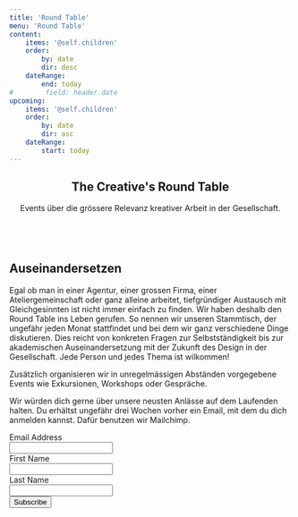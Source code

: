```yaml
---
title: 'Round Table'
menu: 'Round Table'
content:
    items: '@self.children'
    order:
        by: date
        dir: desc
    dateRange:
        end: today
#        field: header.date
upcoming:
    items: '@self.children'
    order:
        by: date
        dir: asc
    dateRange:
        start: today
---
```


<header class="banner horizontal-center">

<h2>The Creative's Round Table</h2>
<p>Events über die grössere Relevanz kreativer Arbeit in der Gesellschaft.</p>
<br />

</header>

<section class="row">
  <div class="col-xs-12 col-md-8">
    <h1>Auseinandersetzen</h1>
    <p>Egal ob man in einer Agentur, einer grossen Firma, einer Ateliergemeinschaft oder ganz alleine arbeitet, tiefgründiger Austausch mit Gleichgesinnten ist nicht immer einfach zu finden. Wir haben deshalb den Round Table ins Leben gerufen. So nennen wir unseren Stammtisch, der ungefähr jeden Monat stattfindet und bei dem wir ganz verschiedene Dinge diskutieren. Dies reicht von konkreten Fragen zur Selbstständigkeit bis zur akademischen Auseinandersetzung mit der Zukunft des Design in der Gesellschaft. Jede Person und jedes Thema ist wilkommen! </p>
    <p>Zusätzlich organisieren wir in unregelmässigen Abständen vorgegebene Events wie Exkursionen, Workshops oder Gespräche. </p>

  </div>
  <div class="col-xs-12 col-md-4">
    <p>Wir würden dich gerne über unsere neusten Anlässe auf dem Laufenden halten. Du erhältst ungefähr drei Wochen vorher ein Email, mit dem du dich anmelden kannst. Dafür benutzen wir Mailchimp.</p>
    <p><!-- Begin MailChimp Signup Form -->
<div id="mc_embed_signup">
<form action="https://google.us14.list-manage.com/subscribe/post?u=80723f51c9a7a04e85a51bd95&amp;id=12acd735aa" method="post" id="mc-embedded-subscribe-form" name="mc-embedded-subscribe-form" class="validate" target="_blank" novalidate>
    <div id="mc_embed_signup_scroll">

<div class="form-field mc-field-group">
	<div class="form-label">
    <label for="mce-EMAIL">Email Address </label>
  </div>
	<input type="email" value="" name="EMAIL" class="required email" id="mce-EMAIL">
</div>
<div class="form-field mc-field-group">
	<div class="form-label">
    <label for="mce-FNAME">First Name </label>
  </div>
	<input type="text" value="" name="FNAME" class="" id="mce-FNAME">
</div>
<div class="form-field mc-field-group">
	<div class="form-label">
    <label for="mce-LNAME">Last Name </label>
  </div>
	<input type="text" value="" name="LNAME" class="" id="mce-LNAME">
</div>
	<div id="mce-responses" class="clear">
		<div class="response" id="mce-error-response" style="display:none"></div>
		<div class="response" id="mce-success-response" style="display:none"></div>
	</div>    <!-- real people should not fill this in and expect good things - do not remove this or risk form bot signups-->
    <div style="position: absolute; left: -5000px;" aria-hidden="true"><input type="text" name="b_80723f51c9a7a04e85a51bd95_12acd735aa" tabindex="-1" value=""></div>
    <div class="form-field clear"><input type="submit" value="Subscribe" name="subscribe" id="mc-embedded-subscribe" class="button block--color-hard"></div>
    </div>
</form>
</div>

<!--End mc_embed_signup--></p>
  </div>

</section>
<section>
  <div>
    <p></p>
  </div>
</section>
